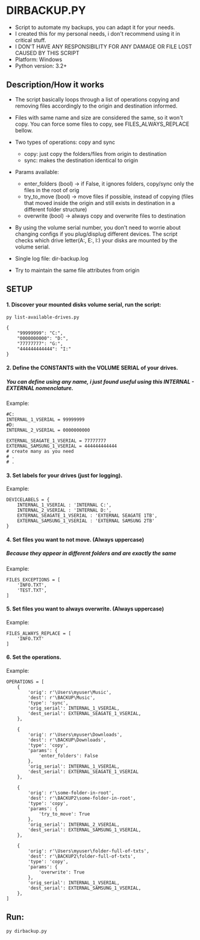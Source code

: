 # DIRBACKUP.PY
- Script to automate my backups, you can adapt it for your needs.
- I created this for my personal needs, i don't recommend using it in critical stuff.
- I DON'T HAVE ANY RESPONSIBILITY FOR ANY DAMAGE OR FILE LOST CAUSED BY THIS SCRIPT
- Platform: Windows
- Python version: 3.2+

## Description/How it works
- The script basically loops through a list of operations copying and removing files accordingly to the origin and destination informed.

- Files with same name and size are considered the same, so it won't copy. You can force some files to copy, see FILES_ALWAYS_REPLACE bellow.

- Two types of operations: copy and sync
	- copy: just copy the folders/files from origin to destination
	- sync: makes the destination identical to origin
- Params available:
	- enter_folders (bool) -> if False, it ignores folders, copy/sync only the files in the root of orig
	- try_to_move (bool) -> move files if possible, instead of copying (files that moved inside the origin and still exists in destination in a different folder structure)
	- overwrite (bool) -> always copy and overwrite files to destination

- By using the volume serial number, you don't need to worrie about changing configs if you plug/displug different devices. The script checks which drive letter(A:, E:, I:) your disks are mounted by the volume serial.
	
- Single log file: dir-backup.log

- Try to maintain the same file attributes from origin

## SETUP
#### 1. Discover your mounted disks volume serial, run the script:
```
py list-available-drives.py

{
    "99999999": "C:",
    "0000000000": "D:",
    "77777777": "G:",
    "444444444444": "I:"
}

```

#### 2. Define the CONSTANTS with the VOLUME SERIAL of your drives.
##### You can define using any name, i just found useful using this INTERNAL - EXTERNAL nomenclature.
Example:
```
#C:
INTERNAL_1_VSERIAL = 99999999
#D:
INTERNAL_2_VSERIAL = 0000000000

EXTERNAL_SEAGATE_1_VSERIAL = 77777777
EXTERNAL_SAMSUNG_1_VSERIAL = 444444444444
# create many as you need
# .
# .
```

#### 3. Set labels for your drives (just for logging).
Example:
```
DEVICELABELS = {
	INTERNAL_1_VSERIAL : 'INTERNAL C:',
	INTERNAL_2_VSERIAL : 'INTERNAL D:',
	EXTERNAL_SEAGATE_1_VSERIAL : 'EXTERNAL SEAGATE 1TB',
	EXTERNAL_SAMSUNG_1_VSERIAL : 'EXTERNAL SAMSUNG 2TB'
}
```
#### 4. Set files you want to not move. (Always uppercase)
##### Because they appear in different folders and are exactly the same
Example:
````
FILES_EXCEPTIONS = [
	'INFO.TXT',
	'TEST.TXT', 
]
````
#### 5. Set files you want to always overwrite. (Always uppercase)
Example:
```
FILES_ALWAYS_REPLACE = [
	'INFO.TXT'
]
```

#### 6. Set the operations.
Example:
```
OPERATIONS = [
	{
		'orig': r'\Users\myuser\Music', 
		'dest': r'\BACKUP\Music', 
		'type': 'sync',
		'orig_serial': INTERNAL_1_VSERIAL,
		'dest_serial': EXTERNAL_SEAGATE_1_VSERIAL,
	},

	{
		'orig': r'\Users\myuser\Downloads', 
		'dest': r'\BACKUP\Downloads', 
		'type': 'copy',
		'params': {
			'enter_folders': False
		},
		'orig_serial': INTERNAL_1_VSERIAL,
		'dest_serial': EXTERNAL_SEAGATE_1_VSERIAL
	},

	{
		'orig': r'\some-folder-in-root', 
		'dest': r'\BACKUP2\some-folder-in-root', 
		'type': 'copy',
		'params': {
			'try_to_move': True
		},
		'orig_serial': INTERNAL_2_VSERIAL,
		'dest_serial': EXTERNAL_SAMSUNG_1_VSERIAL,
	},

	{
		'orig': r'\Users\myuser\folder-full-of-txts',
		'dest': r'\BACKUP2\folder-full-of-txts',
		'type': 'copy',
		'params': {
			'overwrite': True
		},
		'orig_serial': INTERNAL_1_VSERIAL,
		'dest_serial': EXTERNAL_SAMSUNG_1_VSERIAL,	
	},
]
```

## Run:
```
py dirbackup.py
````